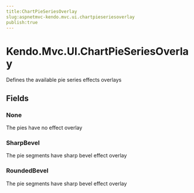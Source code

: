 ```yaml
---
title:ChartPieSeriesOverlay
slug:aspnetmvc-kendo.mvc.ui.chartpieseriesoverlay
publish:true
---
```


# Kendo.Mvc.UI.ChartPieSeriesOverlay
Defines the available pie series effects overlays

## Fields
### None
The pies have no effect overlay
### SharpBevel
The pie segments have sharp bevel effect overlay
### RoundedBevel
The pie segments have sharp bevel effect overlay




